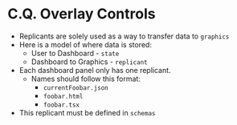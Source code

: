 # C.Q. Overlay Controls
- Replicants are solely used as a way to transfer data to `graphics`
- Here is a model of where data is stored:
  - User to Dashboard - `state`
  - Dashboard to Graphics - `replicant`
- Each dashboard panel only has one replicant.
  - Names should follow this format:
    - `currentFoobar.json`
    - `foobar.html`
    - `foobar.tsx`
- This replicant must be defined in `schemas`
